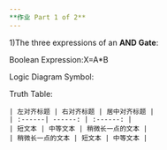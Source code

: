 ```yaml
---
**作业 Part 1 of 2**
---
```

1)The three expressions of an **AND Gate**:

Boolean Expression:X=A*B

Logic Diagram Symbol:

Truth Table:

    | 左对齐标题 | 右对齐标题 | 居中对齐标题 |
    | :------| ------: | :------: |
	| 短文本 | 中等文本 | 稍微长一点的文本 |
	| 稍微长一点的文本 | 短文本 | 中等文本 |
